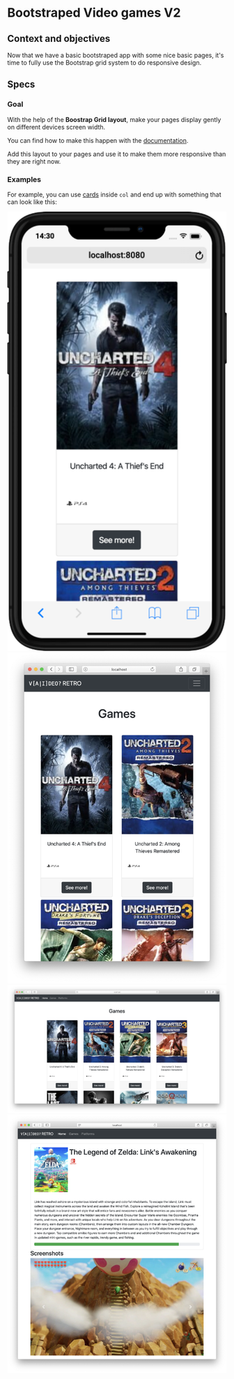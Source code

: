 # Bootstraped Video games V2

## Context and objectives

Now that we have a basic bootstraped app with some nice basic pages, it's time to fully use the Bootstrap grid system to do responsive design.

## Specs

### Goal

With the help of the **Boostrap Grid layout**, make your pages display gently on different devices screen width.

You can find how to make this happen with the [documentation](https://getbootstrap.com/docs/4.5/layout/grid/).

Add this layout to your pages and use it to make them more responsive than they are right now.

### Examples

For example, you can use [cards](https://getbootstrap.com/docs/4.5/components/card/) inside `col` and end up with something that can look like this:

![games mobile view example](./assets/images/mobile-games.png#small)
![games mobile view example](./assets/images/mobile-games-md.png#small)
![games mobile view example](./assets/images/mobile-games-lg.png)
![game page example](./assets/images/game-page.png)
